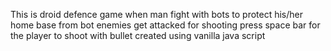 This is droid defence game when man fight with bots to protect his/her home base from bot enemies get attacked for shooting press space bar for the player to shoot with bullet 
created using vanilla java script 
